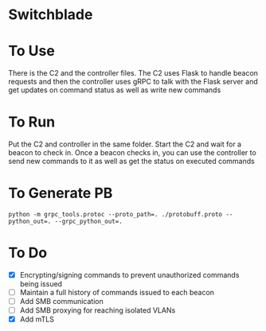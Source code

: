 # Switchblade

# To Use #
There is the C2 and the controller files. The C2 uses Flask to handle beacon requests and then the controller uses gRPC to talk with the Flask server and get updates on command status as well as write new commands

# To Run #

Put the C2 and controller in the same folder. Start the C2 and wait for a beacon to check in. Once a beacon checks in, you can use the controller to send new commands to it as well as get the status on executed commands


# To Generate PB # 

```
python -m grpc_tools.protoc --proto_path=. ./protobuff.proto --python_out=. --grpc_python_out=.
```

# To Do #
- [x] Encrypting/signing commands to prevent unauthorized commands being issued
- [ ] Maintain a full history of commands issued to each beacon
- [ ] Add SMB communication
- [ ] Add SMB proxying for reaching isolated VLANs
- [x] Add mTLS